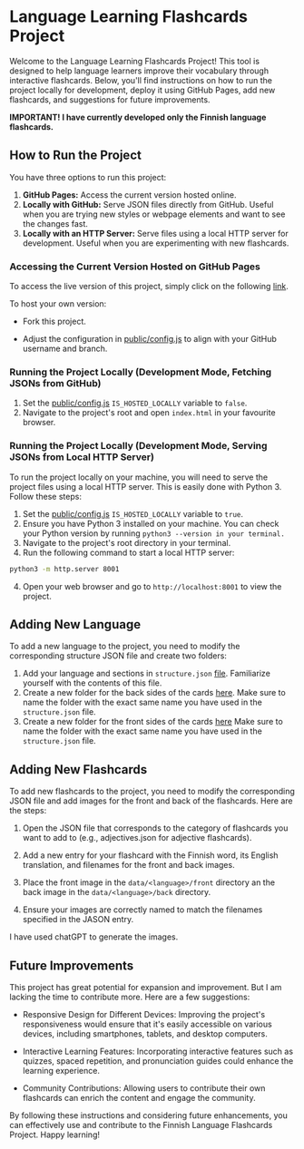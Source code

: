 # Language Learning Flashcards Project

Welcome to the Language Learning Flashcards Project! This tool is designed to help language learners improve their vocabulary through interactive flashcards. Below, you'll find instructions on how to run the project locally for development, deploy it using GitHub Pages, add new flashcards, and suggestions for future improvements.

**IMPORTANT! I have currently developed only the Finnish language flashcards.**

## How to Run the Project

You have three options to run this project:
1. **GitHub Pages:** Access the current version hosted online.
2. **Locally with GitHub:** Serve JSON files directly from GitHub. Useful when you are trying new styles or webpage elements and want to see the changes fast.
3. **Locally with an HTTP Server:** Serve files using a local HTTP server for development. Useful when you are experimenting with new flashcards.


### Accessing the Current Version Hosted on GitHub Pages
To access the live version of this project, simply click on the following [link](https://doruirimescu.github.io/language-flashcards/index.html).

To host your own version:
* Fork this project.

* Adjust the configuration in [public/config.js](public/config.js) to align with your GitHub username and branch.

### Running the Project Locally (Development Mode, Fetching JSONs from GitHub)
1. Set the [public/config.js](public/config.js) `IS_HOSTED_LOCALLY` variable to `false`.
2. Navigate to the project's root and open `index.html` in your favourite browser.

### Running the Project Locally (Development Mode, Serving JSONs from Local HTTP Server)

To run the project locally on your machine, you will need to serve the project files using a local HTTP server. This is easily done with Python 3. Follow these steps:

1. Set the [public/config.js](public/config.js) `IS_HOSTED_LOCALLY` variable to `true`.
2. Ensure you have Python 3 installed on your machine. You can check your Python version by running `python3 --version in your terminal.`
3. Navigate to the project's root directory in your terminal.
4. Run the following command to start a local HTTP server:

```bash
python3 -m http.server 8001
```
4. Open your web browser and go to `http://localhost:8001` to view the project.


## Adding New Language
To add a new language to the project, you need to modify the corresponding structure JSON file and create two folders:
1. Add your language and sections in `structure.json` [file](./public/data/structure.json). Familiarize yourself with the contents of this file.
2. Create a new folder for the back sides of the cards [here](./public/assets/back/). Make sure to name the folder with the exact same name you have used in the `structure.json` file.
3. Create a new folder for the front sides of the cards [here](./public/assets/front/) Make sure to name the folder with the exact same name you have used in the `structure.json` file.

## Adding New Flashcards
To add new flashcards to the project, you need to modify the corresponding JSON file and add images for the front and back of the flashcards. Here are the steps:

1. Open the JSON file that corresponds to the category of flashcards you want to add to (e.g., adjectives.json for adjective flashcards).

2. Add a new entry for your flashcard with the Finnish word, its English translation, and filenames for the front and back images.

3. Place the front image in the `data/<language>/front` directory an the back image in the `data/<language>/back` directory.
4. Ensure your images are correctly named to match the filenames specified in the JASON entry.

I have used chatGPT to generate the images.

## Future Improvements
This project has great potential for expansion and improvement. But I am lacking the time to contribute more. Here are a few suggestions:

* Responsive Design for Different Devices: Improving the project's responsiveness would ensure that it's easily accessible on various devices, including smartphones, tablets, and desktop computers.

* Interactive Learning Features: Incorporating interactive features such as quizzes, spaced repetition, and pronunciation guides could enhance the learning experience.

* Community Contributions: Allowing users to contribute their own flashcards can enrich the content and engage the community.

By following these instructions and considering future enhancements, you can effectively use and contribute to the Finnish Language Flashcards Project. Happy learning!
